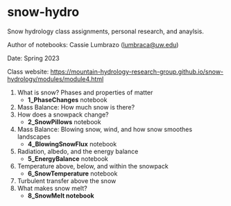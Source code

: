 # snow-hydro
Snow hydrology class assignments, personal research, and anaylsis. 

Author of notebooks: Cassie Lumbrazo (lumbraca@uw.edu)

Date: Spring 2023 

Class website: https://mountain-hydrology-research-group.github.io/snow-hydrology/modules/module4.html

1. What is snow? Phases and properties of matter
   * **1_PhaseChanges** notebook
2. Mass Balance: How much snow is there?
3. How does a snowpack change?
   * **2_SnowPillows** notebook
4. Mass Balance: Blowing snow, wind, and how snow smoothes landscapes
   * **4_BlowingSnowFlux** notebook
5. Radiation, albedo, and the energy balance
   * **5_EnergyBalance** notebook
6. Temperature above, below, and within the snowpack
   * **6_SnowTemperature** notebook
7. Turbulent transfer above the snow
8. What makes snow melt?
   * **8_SnowMelt notebook**
   
